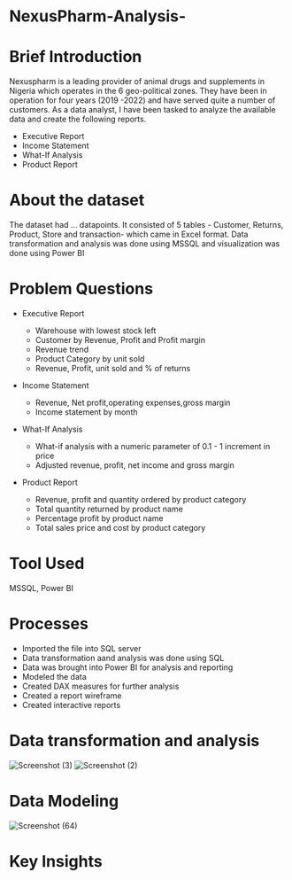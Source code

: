 # NexusPharm-Analysis-

# Brief Introduction
Nexuspharm is a leading provider of animal drugs and supplements in Nigeria 
which operates in the 6 geo-political zones. They have been in operation for 
four years (2019 -2022) and have served quite a number of customers. As a data analyst,
I have been tasked to analyze the available data and create the following reports.

* Executive Report
* Income Statement
* What-If Analysis
* Product Report

# About the dataset
The dataset had ... datapoints. It consisted of 5 tables - Customer, Returns, Product, Store and transaction- which came in Excel format. Data transformation and analysis was done using MSSQL and visualization was done using Power BI

# Problem Questions
* Executive Report
  - Warehouse with lowest stock left
  - Customer by Revenue, Profit and Profit margin
  - Revenue trend
  - Product Category by unit sold
  - Revenue, Profit, unit sold and % of returns

* Income Statement
  - Revenue, Net profit,operating expenses,gross margin
  - Income statement by month

* What-If Analysis
  - What-if analysis with a numeric parameter of 0.1 - 1 increment in price
  - Adjusted revenue, profit, net income and gross margin

* Product Report
  - Revenue, profit and quantity ordered by product category
  - Total quantity returned by product name
  - Percentage profit by product name
  - Total sales price and cost by product category

# Tool Used
  MSSQL, Power BI

# Processes
* Imported the file into SQL server
* Data transformation aand analysis was done using SQL
* Data was brought into Power BI for analysis and reporting
* Modeled the data
* Created DAX measures for further analysis
* Created a report wireframe
* Created interactive reports

# Data transformation and analysis 
![Screenshot (3)](https://github.com/user-attachments/assets/7696050f-4d98-497c-87b0-e38672d89674)
![Screenshot (2)](https://github.com/user-attachments/assets/4b53d93f-485b-468c-a6d3-60be923c9fab)

# Data Modeling
![Screenshot (64)](https://github.com/user-attachments/assets/15c3637f-22ab-490e-a115-65f6bcc38720)

# Key Insights


